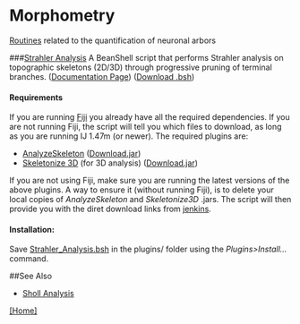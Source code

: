 # Morphometry

[Routines](../README.md#scripts) related to the quantification of neuronal arbors


###[Strahler Analysis](./Strahler_Analysis.bsh)
   A BeanShell script that performs Strahler analysis on topographic skeletons (2D/3D)
   through progressive pruning of terminal branches.
   ([Documentation Page](http://fiji.sc/Strahler_Analysis))
   ([Download .bsh](./Strahler_Analysis.bsh?raw=true))


#### Requirements
   If you are running [Fiji](http://fiji.sc/) you already have all the required
   dependencies. If you are not running Fiji, the script will tell you which files to
   download, as long as you are running IJ 1.47m (or newer). The required plugins are:

   - [AnalyzeSkeleton](http://fiji.sc/AnalyzeSkeleton) ([Download.jar][AnalyzeSkeleton_ jar])
   - [Skeletonize 3D](http://fiji.sc/Skeletonize3D) (for 3D analysis) ([Download.jar][Skeletonize3D_ jar])

  If you are not using Fiji, make sure you are running the latest versions of the above
  plugins. A way to ensure it (without running Fiji), is to delete your local copies of
  _AnalyzeSkeleton_ and _Skeletonize3D_ .jars. The script will then provide you with the
  diret download links from [jenkins][jenkins plugins].


#### Installation:
   Save [Strahler_Analysis.bsh](./Strahler_Analysis.bsh?raw=true) in the plugins/ folder
   using the _Plugins>Install..._ command.


##See Also

* [Sholl Analysis](https://github.com/tferr/ASA#sholl-analysis)


[ [Home] ](../README.md#scripts)

[jenkins plugins]: http://jenkins.imagej.net/job/Stable-Fiji/ws/Fiji.app/plugins/
[AnalyzeSkeleton_ jar]: http://jenkins.imagej.net/job/Stable-Fiji/ws/Fiji.app/plugins/Skeletonize3D_-1.0.1-SNAPSHOT.jar
[Skeletonize3D_ jar]: http://jenkins.imagej.net/job/Stable-Fiji/ws/Fiji.app/plugins/AnalyzeSkeleton_-2.0.0-SNAPSHOT.jar
